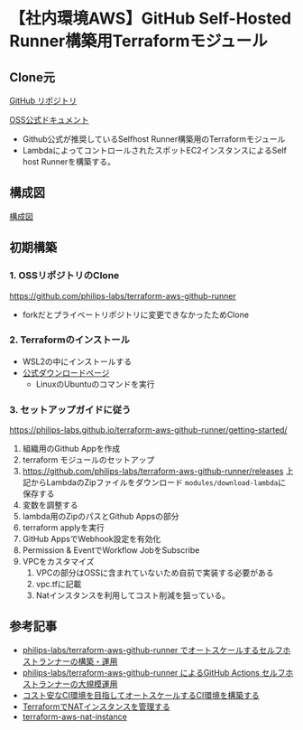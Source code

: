 # 【社内環境AWS】GitHub Self-Hosted Runner構築用Terraformモジュール

## Clone元

[GitHub リポジトリ](https://github.com/philips-labs/terraform-aws-github-runner)

[OSS公式ドキュメント](https://philips-labs.github.io/terraform-aws-github-runner/)

- Github公式が推奨しているSelfhost Runner構築用のTerraformモジュール
- LambdaによってコントロールされたスポットEC2インスタンスによるSelf host Runnerを構築する。

## 構成図

[構成図](/docs/assets/terraform-aws-github-runner-architecuture.jpg)

## 初期構築

### 1. OSSリポジトリのClone
<https://github.com/philips-labs/terraform-aws-github-runner>

- forkだとプライベートリポジトリに変更できなかったためClone

### 2. Terraformのインストール

- WSL2の中にインストールする
- [公式ダウンロードページ](https://developer.hashicorp.com/terraform/install?product_intent=terraform)
 	- LinuxのUbuntuのコマンドを実行

### 3. セットアップガイドに従う
<https://philips-labs.github.io/terraform-aws-github-runner/getting-started/>

1. 組織用のGithub Appを作成
2. terraform モジュールのセットアップ
 1. <https://github.com/philips-labs/terraform-aws-github-runner/releases>
   上記からLambdaのZipファイルをダウンロード
   `modules/download-lambda`に保存する
 2. 変数を調整する
  1. lambda用のZipのパスとGithub Appsの部分
 3. terraform applyを実行
3. GitHub AppsでWebhook設定を有効化
 1. Permission & EventでWorkflow JobをSubscribe
4. VPCをカスタマイズ
   1. VPCの部分はOSSに含まれていないため自前で実装する必要がある
   2. vpc.tfに記載
   3. Natインスタンスを利用してコスト削減を狙っている。

## 参考記事

- [philips-labs/terraform-aws-github-runner でオートスケールするセルフホストランナーの構築・運用](https://blog.cybozu.io/entry/2022/12/01/102842)
- [philips-labs/terraform-aws-github-runner によるGitHub Actions セルフホストランナーの大規模運用](https://www.docswell.com/s/miyajan/ZW1XJX-large-scale-github-actions-self-hosted-runner-by-philips-terraform-module)
- [コスト安なCI環境を目指してオートスケールするCI環境を構築する](https://tech.dentsusoken.com/entry/2023/03/06/%E3%82%B3%E3%82%B9%E3%83%88%E5%AE%89%E3%81%AACI%E7%92%B0%E5%A2%83%E3%82%92%E7%9B%AE%E6%8C%87%E3%81%97%E3%81%A6%E3%82%AA%E3%83%BC%E3%83%88%E3%82%B9%E3%82%B1%E3%83%BC%E3%83%AB%E3%81%99%E3%82%8BCI%E7%92%B0)
- [TerraformでNATインスタンスを管理する](https://int128.hatenablog.com/entry/2019/10/10/171539)
- [terraform-aws-nat-instance](https://github.com/int128/terraform-aws-nat-instance)
